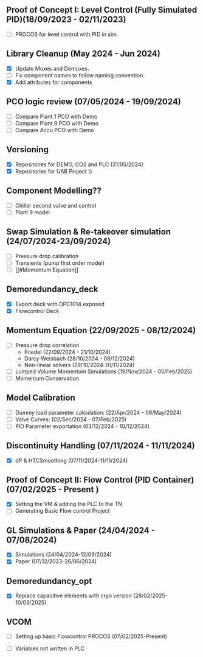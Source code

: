 ## Proof of Concept I: Level Control (Fully Simulated PID)(18/09/2023 - 02/11/2023)

- [ ] PROCOS for level control with PID in sim.


## Library Cleanup (May 2024 - Jun 2024)

- [x] Update Muxes and Demuxes.
- [ ] Fix component names to follow naming convention.
- [x] Add attributes for components 

## PCO logic review (07/05/2024 - 19/09/2024)

- [ ] Compare Plant 1 PCO with Demo
- [ ]  Compare Plant 9 PCO with Demo
- [ ]  Compare Accu PCO with Demo

## Versioning 

- [x] Repositories for DEMO, CO2 and PLC (31/05/2024)
- [x]  Repositories for UAB Project ()

## Component Modelling??

- [ ] Chiller second valve and control
- [ ] Plant 9 model

## Swap Simulation & Re-takeover simulation (24/07/2024-23/09/2024)

- [ ] Pressure drop calibration
- [ ] Transients (pump first order model)
- [ ] [[#Momentum Equation]]
## Demoredundancy_deck

- [x] Export deck with DPC1014 exposed
- [x] Flowcontrol Deck

## Momentum Equation (22/09/2025 - 08/12/2024)

  - [ ]  Pressure drop correlation 
		- Friedel (22/09/2024 - 21/10/2024)
		- Darcy-Weisbach (28/10/2024 - 08/12/2024)
		- Non-linear solvers (29/10/2024-01/11/2024)
- [ ] Lumped Volume Momentum Simulations (19/Nov/2024 - 05/Feb/2025)
- [ ] Momentum Conservation

## Model Calibration

- [ ] Dummy load parameter calculation: (22/Apr/2024 - 06/May/2024)
- [ ] Valve Curves: (02/Sec/2024 - 07/Feb/2025)
- [ ] PID Parameter exportation (03/12/2024 - 10/12/2024)

## Discontinuity Handling (07/11/2024 - 11/11/2024)

- [x] dP & HTCSmoothing (07/11/2024-11/11/2024)


## Proof of Concept II: Flow Control (PID Container) (07/02/2025 - Present )

- [x] Setting the VM & adding the PLC to the TN
- [ ] Generating Basic Flow control Project

## GL Simulations & Paper (24/04/2024 - 07/08/2024)

- [x] Simulations (24/04/2024-12/09/2024)
- [x] Paper (07/12/2023-26/06/2024)

## Demoredundancy_opt

- [x] Replace capacitive elements with cryo version (28/02/2025-10/03/2025)

## VCOM 

- [ ] Setting up basic Flowcontrol PROCOS (07/02/2025-Present)
- [ ] Variables not written in PLC










